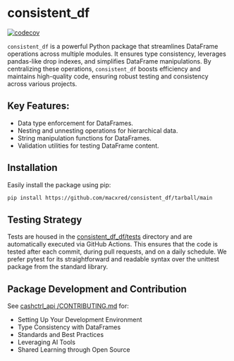 # consistent_df

[![codecov](https://codecov.io/gh/macxred/consistent_df/branch/main/graph/badge.svg)](https://codecov.io/gh/macxred/consistent_df)

`consistent_df` is a powerful Python package that streamlines DataFrame operations across multiple modules.
It ensures type consistency, leverages pandas-like drop indexes, and simplifies DataFrame manipulations.
By centralizing these operations, `consistent_df` boosts efficiency and maintains high-quality code, ensuring
robust testing and consistency across various projects.

## Key Features:
- Data type enforcement for DataFrames.
- Nesting and unnesting operations for hierarchical data.
- String manipulation functions for DataFrames.
- Validation utilities for testing DataFrame content.

## Installation

Easily install the package using pip:

```bash
pip install https://github.com/macxred/consistent_df/tarball/main
```

## Testing Strategy

Tests are housed in the [consistent_df_df/tests](tests) directory and are automatically executed via GitHub Actions. This ensures that the code is tested after each commit, during pull requests, and on a daily schedule. We prefer pytest for its straightforward and readable syntax over the unittest package from the standard library.

## Package Development and Contribution

See [cashctrl_api /CONTRIBUTING.md](https://github.com/macxred/cashctrl_api/blob/main/CONTRIBUTING.md) for:

- Setting Up Your Development Environment
- Type Consistency with DataFrames
- Standards and Best Practices
- Leveraging AI Tools
- Shared Learning through Open Source